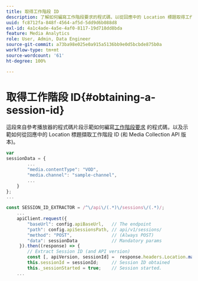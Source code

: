```yaml
---
title: 取得工作階段 ID
description: 了解如何編寫工作階段要求的程式碼，以從回應中的 Location 標題取得工作階段 ID。
uuid: fc8712fa-848f-4564-af5d-5dd9d6b088d8
exl-id: 4a1c4ade-4a5e-4af0-8117-19d718dd8bda
feature: Media Analytics
role: User, Admin, Data Engineer
source-git-commit: a73ba98e025e0a915a5136bb9e0d5bcbde875b0a
workflow-type: tm+mt
source-wordcount: '61'
ht-degree: 100%

---
```


# 取得工作階段 ID{#obtaining-a-session-id}

這段來自參考播放器的程式碼片段示範如何編寫[工作階段要求](../mc-api-ref/mc-api-sessions-req.md) 的程式碼，以及示範如何從回應中的 Location 標題擷取工作階段 ID (和 Media Collection API 版本)。

```js
var  
sessionData = { 
        ... 
        "media.contentType": "VOD", 
        "media.channel": "sample-channel", 
        ... 
    } 
}; 
...

const SESSION_ID_EXTRACTOR = /^\/api\/(.*)\/sessions\/(.*)/; 
    ...
    apiClient.request({ 
        "baseUrl": config.apiBaseUrl,   // The endpoint 
        "path": config.apiSessionsPath, // api/v1/sessions/ 
        "method": "POST",               // (Always POST) 
        "data": sessionData             // Mandatory params 
     }).then((response) => { 
        // Extract Session ID (and API version) 
        const [, apiVersion, sessionId] =  response.headers.Location.match(SESSION_ID_EXTRACTOR);  
        this.sessionId = sessionId;     // Session ID obtained 
        this._sessionStarted = true;    // Session started. 
    ...
```

